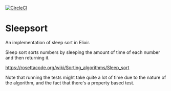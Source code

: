 [![CircleCI](https://circleci.com/gh/vorce/sleepsort/tree/master.svg?style=svg)](https://circleci.com/gh/vorce/sleepsort/tree/master)

# Sleepsort

An implementation of sleep sort in Elixir.

Sleep sort sorts numbers by sleeping the amount of time of each number and then returning it.

https://rosettacode.org/wiki/Sorting_algorithms/Sleep_sort

Note that running the tests might take quite a lot of time due to the nature of the algorithm, and
the fact that there's a property based test.
